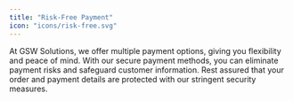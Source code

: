 ```yaml
---
title: "Risk-Free Payment"
icon: "icons/risk-free.svg"
---
```

At GSW Solutions, we offer multiple payment options, giving you flexibility and peace of mind. With our secure payment methods, you can eliminate payment risks and safeguard customer information. Rest assured that your order and payment details are protected with our stringent security measures.